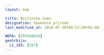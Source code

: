 ```yaml
---
layout: map

title: Bojčinska šuma
designation: Spomenik prirode
last_modified_at: 2018-07-30T09:53:09+02:00

WDPA: [555560016]
geoSrbija:
  L1_183: [167]
---
```

